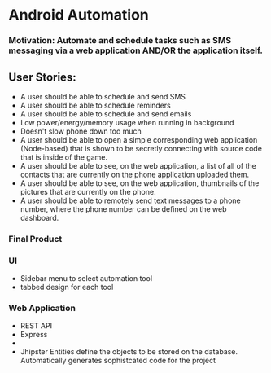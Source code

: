# Android Automation
### Motivation: Automate and schedule tasks such as SMS messaging via a web application AND/OR the application itself.

## User Stories:

* A user should be able to schedule and send SMS
* A user should be able to schedule reminders
* A user should be able to schedule and send emails
* Low power/energy/memory usage when running in background
* Doesn't slow phone down too much
* A user should be able to open a simple corresponding web application (Node-based) that is shown to be secretly connecting with source code that is inside of the game.
* A user should be able to see, on the web application, a list of all of the contacts that are currently on the phone application uploaded them.
* A user should be able to see, on the web application, thumbnails of the pictures that are currently on the phone.
* A user should be able to remotely send text messages to a phone number, where the phone number can be defined on the web dashboard.

### Final Product
### UI
* Sidebar menu to select automation tool
* tabbed design for each tool

### Web Application
* REST API
* Express
* 
* Jhipster
Entities define the objects to be stored on the database.
Automatically generates sophistcated code for the project


